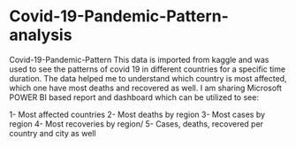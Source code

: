 # Covid-19-Pandemic-Pattern-analysis

Covid-19-Pandemic-Pattern
This data is imported from kaggle and was used to see the patterns of covid 19 in different countries for a specific time duration. The data helped me to understand which country is most affected, which one have most deaths and recovered as well. I am sharing Microsoft POWER BI based report and dashboard which can be utilized to see:

1- Most affected countries 2- Most deaths by region 3- Most cases by region 4- Most recoveries by region/ 5- Cases, deaths, recovered per country and city as well
